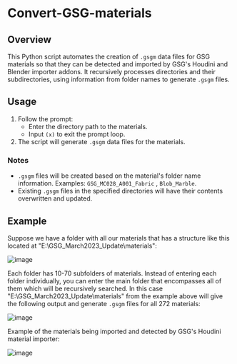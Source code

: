 # Convert-GSG-materials

## Overview
This Python script automates the creation of `.gsgm` data files for GSG materials so that they can be detected and imported by GSG's Houdini and Blender importer addons. It recursively processes directories and their subdirectories, using information from folder names to generate `.gsgm` files.

## Usage
1. Follow the prompt:
   - Enter the directory path to the materials.
   - Input `(x)` to exit the prompt loop.
2. The script will generate `.gsgm` data files for the materials.

### Notes
- `.gsgm` files will be created based on the material's folder name information. Examples: `GSG_MC028_A001_Fabric` , `Blob_Marble`.
- Existing `.gsgm` files in the specified directories will have their contents overwritten and updated.

## Example
Suppose we have a folder with all our materials that has a structure like this located at "E:\GSG_March2023_Update\materials":

![image](https://cdn.discordapp.com/attachments/734616060611002379/1178109715750862858/image.png?ex=6574f32c&is=65627e2c&hm=15ec3c21d7ea1dbe4cc61c4d8f026d70fe40fb08857f70ab84972eeaf11b0f1b&)

Each folder has 10-70 subfolders of materials. Instead of entering each folder individually, you can enter the main folder that encompasses all of them which will be recursively searched. In this case "E:\GSG_March2023_Update\materials" from the example above will give the following output and generate `.gsgm` files for all 272 materials: 

![image](https://cdn.discordapp.com/attachments/734616060611002379/1178127424769241158/image.png?ex=657503aa&is=65628eaa&hm=082f76d2b45e495561b95e1e843dde5fdcdc63762e997aab3d889e6db1365b4b&)

Example of the materials being imported and detected by GSG's Houdini material importer:

![image](https://cdn.discordapp.com/attachments/734616060611002379/1178440456024105000/image.png?ex=65762733&is=6563b233&hm=9d11c4edefefa4792fddae1d04f1d4434d5676930566c612b24e6115bced364d&)

